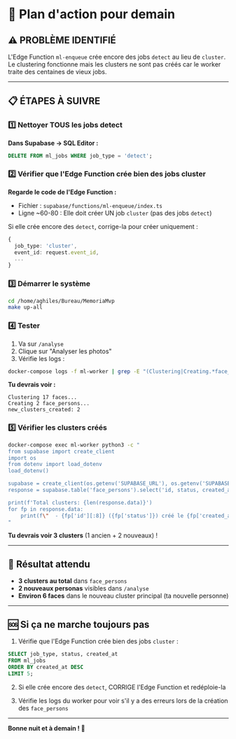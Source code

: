 # 🚀 Plan d'action pour demain

## ⚠️ PROBLÈME IDENTIFIÉ

L'Edge Function `ml-enqueue` crée encore des jobs `detect` au lieu de `cluster`.
Le clustering fonctionne mais les clusters ne sont pas créés car le worker traite des centaines de vieux jobs.

---

## 📋 ÉTAPES À SUIVRE

### 1️⃣ Nettoyer TOUS les jobs detect

**Dans Supabase → SQL Editor :**

```sql
DELETE FROM ml_jobs WHERE job_type = 'detect';
```

### 2️⃣ Vérifier que l'Edge Function crée bien des jobs cluster

**Regarde le code de l'Edge Function :**
- Fichier : `supabase/functions/ml-enqueue/index.ts`
- Ligne ~60-80 : Elle doit créer UN job `cluster` (pas des jobs `detect`)

Si elle crée encore des `detect`, corrige-la pour créer uniquement :
```typescript
{
  job_type: 'cluster',
  event_id: request.event_id,
  ...
}
```

### 3️⃣ Démarrer le système

```bash
cd /home/aghiles/Bureau/MemoriaMvp
make up-all
```

### 4️⃣ Tester

1. Va sur `/analyse`
2. Clique sur "Analyser les photos"
3. Vérifie les logs :
```bash
docker-compose logs -f ml-worker | grep -E "(Clustering|Creating.*face_persons|new_clusters)"
```

**Tu devrais voir :**
```
Clustering 17 faces...
Creating 2 face_persons...
new_clusters_created: 2
```

### 5️⃣ Vérifier les clusters créés

```bash
docker-compose exec ml-worker python3 -c "
from supabase import create_client
import os
from dotenv import load_dotenv
load_dotenv()

supabase = create_client(os.getenv('SUPABASE_URL'), os.getenv('SUPABASE_SERVICE_ROLE_KEY'))
response = supabase.table('face_persons').select('id, status, created_at').eq('event_id', 'fe8f08de-bd5b-4270-9d6c-df44fc9a8bef').order('created_at', desc=True).execute()

print(f'Total clusters: {len(response.data)}')
for fp in response.data:
    print(f\"  - {fp['id'][:8]} ({fp['status']}) créé le {fp['created_at'][:19]}\")
"
```

**Tu devrais voir 3 clusters** (1 ancien + 2 nouveaux) !

---

## 🎯 Résultat attendu

- **3 clusters au total** dans `face_persons`
- **2 nouveaux personas** visibles dans `/analyse`
- **Environ 6 faces** dans le nouveau cluster principal (ta nouvelle personne)

---

## 🆘 Si ça ne marche toujours pas

1. Vérifie que l'Edge Function crée bien des jobs `cluster` :
```sql
SELECT job_type, status, created_at 
FROM ml_jobs 
ORDER BY created_at DESC 
LIMIT 5;
```

2. Si elle crée encore des `detect`, CORRIGE l'Edge Function et redéploie-la

3. Vérifie les logs du worker pour voir s'il y a des erreurs lors de la création des `face_persons`

---

**Bonne nuit et à demain ! 🌙**

